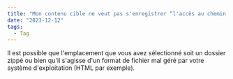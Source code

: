 ```yaml
---
title: "Mon contenu cible ne veut pas s'enregistrer “l'accès au chemin d'accès (...) est refusé” comment faire ?"
date: "2023-12-12"
tags:
  - Tag
---
```


Il est possible que l'emplacement que vous avez sélectionné soit un dossier zippé ou bien qu'il s'agisse d'un format de fichier mal géré par votre système d'exploitation (HTML par exemple).